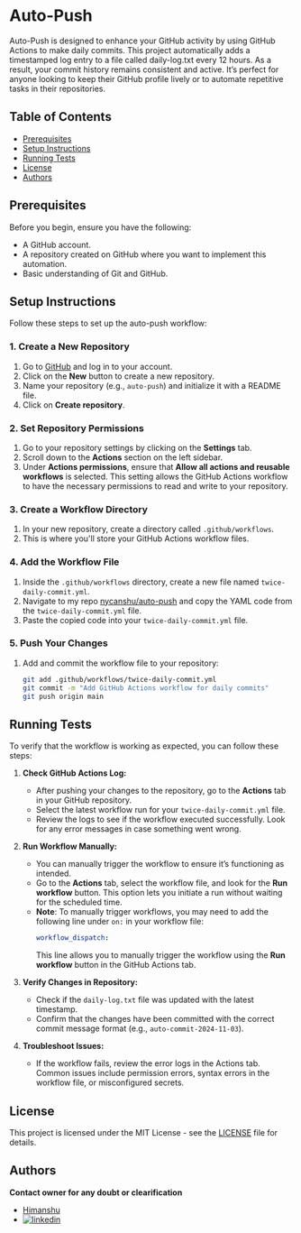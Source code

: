 # Auto-Push

Auto-Push is designed to enhance your GitHub activity by using GitHub Actions to make daily commits. This project automatically adds a timestamped log entry to a file called daily-log.txt every 12 hours. As a result, your commit history remains consistent and active. It’s perfect for anyone looking to keep their GitHub profile lively or to automate repetitive tasks in their repositories.

## Table of Contents
- [Prerequisites](#prerequisites)
- [Setup Instructions](#setup-instructions)
- [Running Tests](#running-tests)
- [License](#license)
- [Authors](#authors)

## Prerequisites

Before you begin, ensure you have the following:

- A GitHub account.
- A repository created on GitHub where you want to implement this automation.
- Basic understanding of Git and GitHub.

## Setup Instructions

Follow these steps to set up the auto-push workflow:

### 1. Create a New Repository

1. Go to [GitHub](https://github.com/) and log in to your account.
2. Click on the **New** button to create a new repository.
3. Name your repository (e.g., `auto-push`) and initialize it with a README file.
4. Click on **Create repository**.

### 2. Set Repository Permissions

1. Go to your repository settings by clicking on the **Settings** tab.
2. Scroll down to the **Actions** section on the left sidebar.
3. Under **Actions permissions**, ensure that **Allow all actions and reusable workflows** is selected. This setting allows the GitHub Actions workflow to have the necessary permissions to read and write to your repository.

### 3. Create a Workflow Directory

1. In your new repository, create a directory called `.github/workflows`.
2. This is where you'll store your GitHub Actions workflow files.

### 4. Add the Workflow File

1. Inside the `.github/workflows` directory, create a new file named `twice-daily-commit.yml`.
2. Navigate to my repo [nycanshu/auto-push](https://github.com/nycanshu/auto-push) and copy the YAML code from the `twice-daily-commit.yml` file.
3. Paste the copied code into your `twice-daily-commit.yml` file.

### 5. Push Your Changes

1. Add and commit the workflow file to your repository:

   ```bash
   git add .github/workflows/twice-daily-commit.yml
   git commit -m "Add GitHub Actions workflow for daily commits"
   git push origin main
## Running Tests

To verify that the workflow is working as expected, you can follow these steps:

1. **Check GitHub Actions Log:**
   - After pushing your changes to the repository, go to the **Actions** tab in your GitHub repository.
   - Select the latest workflow run for your `twice-daily-commit.yml` file.
   - Review the logs to see if the workflow executed successfully. Look for any error messages in case something went wrong.

2. **Run Workflow Manually:**
   - You can manually trigger the workflow to ensure it’s functioning as intended.
   - Go to the **Actions** tab, select the workflow file, and look for the **Run workflow** button. This option lets you initiate a run without waiting for the scheduled time.
   - **Note**: To manually trigger workflows, you may need to add the following line under `on:` in your workflow file:
     ```yaml
     workflow_dispatch:
     ```
     This line allows you to manually trigger the workflow using the **Run workflow** button in the GitHub Actions tab.

3. **Verify Changes in Repository:**
   - Check if the `daily-log.txt` file was updated with the latest timestamp.
   - Confirm that the changes have been committed with the correct commit message format (e.g., `auto-commit-2024-11-03`).

4. **Troubleshoot Issues:**
   - If the workflow fails, review the error logs in the Actions tab. Common issues include permission errors, syntax errors in the workflow file, or misconfigured secrets.


## License

This project is licensed under the MIT License - see the [LICENSE](https://github.com/nycanshu/auto-push/blob/main/LICENSE.md) file for details.


## Authors
**Contact owner for any doubt or clearification**

- [Himanshu](https://www.linkedin.com/in/okay-anshu/)
- [![linkedin](https://img.shields.io/badge/linkedin-0A66C2?style=for-the-badge&logo=linkedin&logoColor=white)](https://www.linkedin.com/in/okay-anshu/)
